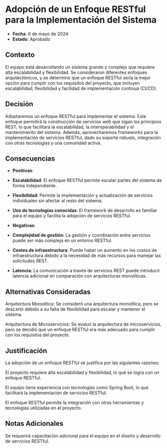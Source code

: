 # Adopción de un Enfoque RESTful para la Implementación del Sistema 

- **Fecha**: 6 de mayo de 2024
- **Estado**: Aprobado

## Contexto 

El equipo está desarrollando un sistema grande y complejo que requiere alta escalabilidad y flexibilidad. Se consideraron diferentes enfoques arquitectónicos, y se determinó que un enfoque RESTful sería la mejor opción para cumplir con los requisitos del proyecto, que incluyen escalabilidad, flexibilidad y facilidad de implementación continua (CI/CD). 

## Decisión 

Adoptaremos un enfoque RESTful para implementar el sistema. Este enfoque permitirá la construcción de servicios web que sigan los principios REST, lo que facilitará la escalabilidad, la interoperabilidad y el mantenimiento del sistema. Además, aprovecharemos frameworks para la implementación de servicios RESTful, dado su soporte robusto, integración con otras tecnologías y una comunidad activa. 

## Consecuencias 

- **Positivas**:

- **Escalabilidad**: El enfoque RESTful permite escalar partes del sistema de forma independiente. 

- **Flexibilidad**: Permite la implementación y actualización de servicios individuales sin afectar al resto del sistema. 

- **Uso de tecnologías conocidas**: El framework de desarrollo es familiar para el equipo y facilita la adopción de servicios RESTful.  

- **Negativas**:

- **Complejidad de gestión**: La gestión y coordinación entre servicios puede ser más compleja en un entorno RESTful. 

- **Costes de infraestructura**: Puede haber un aumento en los costos de infraestructura debido a la necesidad de más recursos para manejar las solicitudes REST.

- **Latencia**: La comunicación a través de servicios REST puede introducir latencia adicional en comparación con arquitecturas monolíticas. 

## Alternativas Consideradas 

Arquitectura Monolítica: Se consideró una arquitectura monolítica, pero se descartó debido a su falta de flexibilidad para escalar y mantener el sistema. 

Arquitectura de Microservicios: Se evaluó la arquitectura de microservicios, pero se decidió que un enfoque RESTful era más adecuado para cumplir con los requisitos del proyecto. 

## Justificación

La adopción de un enfoque RESTful se justifica por las siguientes razones: 

El proyecto requiere alta escalabilidad y flexibilidad, lo que se logra con un enfoque RESTful. 

El equipo tiene experiencia con tecnologías como Spring Boot, lo que facilitará la implementación de servicios RESTful. 

El enfoque RESTful permite la integración con otras herramientas y tecnologías utilizadas en el proyecto. 

## Notas Adicionales

Se requerirá capacitación adicional para el equipo en el diseño y desarrollo de servicios RESTful. 